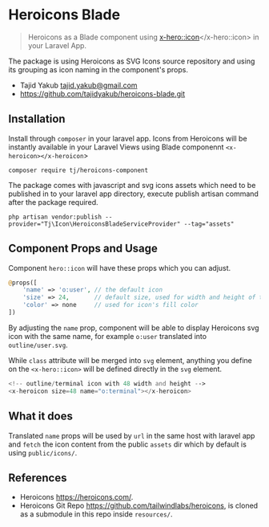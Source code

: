 # Heroicons Blade

> Heroicons as a Blade component using <x-hero::icon></x-hero::icon> in your Laravel App.

The package is using Heroicons as SVG Icons source repository and using its grouping as icon naming in the component's props.

- Tajid Yakub <tajid.yakub@gmail.com>
- https://github.com/tajidyakub/heroicons-blade.git

## Installation

Install through `composer` in your laravel app. Icons from Heroicons will be instantly available in your Laravel Views using Blade componennt `<x-heroicon></x-heroicon`>

`composer require tj/heroicons-component`

The package comes with javascript and svg icons assets which need to be published in to your laravel app directory, execute publish artisan command after the package required.

`php artisan vendor:publish --provider="Tj\Icon\HeroiconsBladeServiceProvider" --tag="assets"`

## Component Props and Usage

Component `hero::icon` will have these props which you can adjust.

```php
@props([
    'name' => 'o:user', // the default icon
    'size' => 24,       // default size, used for width and height of the svg icon
    'color' => none     // used for icon's fill color 
])
```

By adjusting the `name` prop, component will be able to display Heroicons svg icon with the same name, for example `o:user` translated into `outline/user.svg`.

While `class` attribute will be merged into `svg` element, anything you define on the `<x-hero::icon>` will be defined directly in the `svg` element.

```php
<!-- outline/terminal icon with 48 width and height -->
<x-heroicon size=48 name="o:terminal"></x-heroicon>
```

## What it does

Translated `name` props will be used by `url` in the same host with laravel app and `fetch` the icon content from the public `assets` dir which by default is using `public/icons/`.

## References

- Heroicons https://heroicons.com/.
- Heroicons Git Repo https://github.com/tailwindlabs/heroicons, is cloned as a submodule in this repo inside `resources/`.
